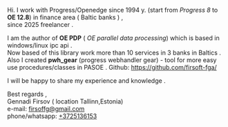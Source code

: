 Hi. I work with Progress/Openedge since 1994 y. (start from *Progress 8* to **OE 12.8**) in finance area ( Baltic banks ) ,   
 since 2025 freelancer .  
 
I am the author of **OE PDP** ( *OE parallel data processing*) which is based in windows/linux ipc api .   
Now based of this library work more than 10 services in 3 banks in Baltics .   
Also I created **pwh_gear** (progress webhandler gear) - tool for more easy use procedures/classes in PASOE . 
Github:
<https://github.com/firsoft-fga/>  

   
I will be happy to share my experience and knowledge .

Best regards ,   
Gennadi Firsov ( location Tallinn,Estonia)    
        e-mail: <firsoffg@gmail.com>   
phone/whatsapp: <a href="https://wa.me/3725136153">+3725136153</a>   

